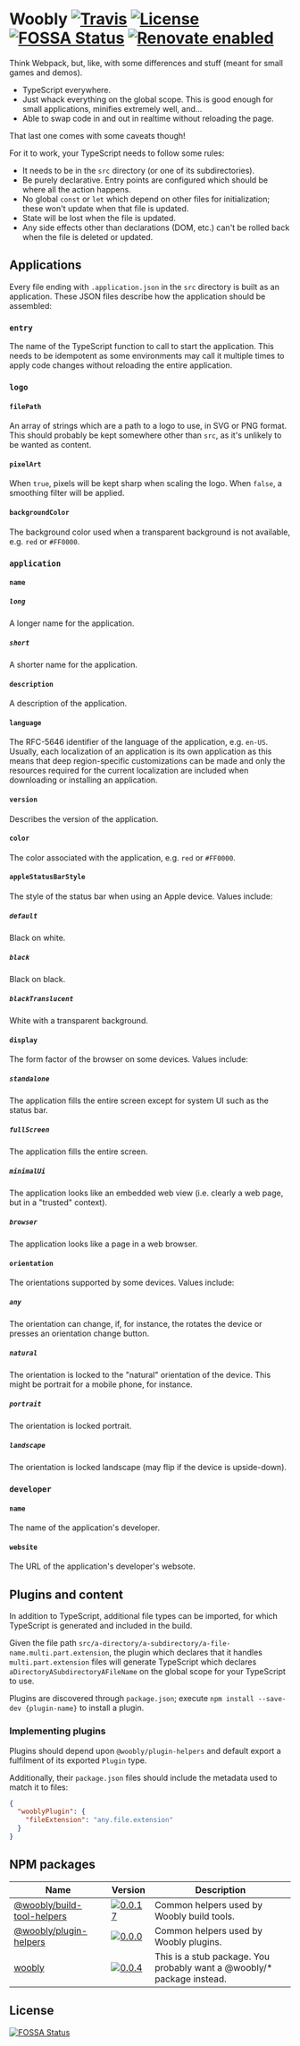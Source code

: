# Woobly [![Travis](https://img.shields.io/travis/jameswilddev/woobly.svg)](https://travis-ci.org/jameswilddev/woobly) [![License](https://img.shields.io/github/license/jameswilddev/woobly.svg)](https://github.com/jameswilddev/woobly/blob/master/license) [![FOSSA Status](https://app.fossa.io/api/projects/git%2Bgithub.com%2Fjameswilddev%2Fwoobly.svg?type=shield)](https://app.fossa.io/projects/git%2Bgithub.com%2Fjameswilddev%2Fwoobly?ref=badge_shield) [![Renovate enabled](https://img.shields.io/badge/renovate-enabled-brightgreen.svg)](https://renovatebot.com/)

Think Webpack, but, like, with some differences and stuff (meant for small games
and demos).

- TypeScript everywhere.
- Just whack everything on the global scope.  This is good enough for small
  applications, minifies extremely well, and...
- Able to swap code in and out in realtime without reloading the page.

That last one comes with some caveats though!

For it to work, your TypeScript needs to follow some rules:

- It needs to be in the `src` directory (or one of its subdirectories).
- Be purely declarative.  Entry points are configured which should be where all
  the action happens.
- No global `const` or `let` which depend on other files for initialization;
  these won't update when that file is updated.
- State will be lost when the file is updated.
- Any side effects other than declarations (DOM, etc.) can't be rolled back when
  the file is deleted or updated.

## Applications

Every file ending with `.application.json` in the `src` directory is built
as an application.  These JSON files describe how the application should be
assembled:

### `entry`

The name of the TypeScript function to call to start the application.  This
needs to be idempotent as some environments may call it multiple times to apply
code changes without reloading the entire application.

### `logo`

#### `filePath`

An array of strings which are a path to a logo to use, in SVG or PNG format.
This should probably be kept somewhere other than `src`, as it's unlikely to
be wanted as content.

#### `pixelArt`

When `true`, pixels will be kept sharp when scaling the logo.  When `false`,
a smoothing filter will be applied.

#### `backgroundColor`

The background color used when a transparent background is not available, e.g.
`red` or `#FF0000`.

### `application`

#### `name`

##### `long`

A longer name for the application.

##### `short`

A shorter name for the application.

#### `description`

A description of the application.

#### `language`

The RFC-5646 identifier of the language of the application, e.g. `en-US`.
Usually, each localization of an application is its own application as this
means that deep region-specific customizations can be made and only the
resources required for the current localization are included when downloading or
installing an application.

#### `version`

Describes the version of the application.

#### `color`

The color associated with the application, e.g. `red` or `#FF0000`.

#### `appleStatusBarStyle`

The style of the status bar when using an Apple device.  Values include:

##### `default`

Black on white.

##### `black`

Black on black.

##### `blackTranslucent`

White with a transparent background.

#### `display`

The form factor of the browser on some devices.  Values include:

##### `standalone`

The application fills the entire screen except for system UI such as the status
bar.

##### `fullScreen`

The application fills the entire screen.

##### `minimalUi`

The application looks like an embedded web view (i.e. clearly a web page, but in
a "trusted" context).

##### `browser`

The application looks like a page in a web browser.

#### `orientation`

The orientations supported by some devices.  Values include:

##### `any`

The orientation can change, if, for instance, the rotates the device or presses
an orientation change button.

##### `natural`

The orientation is locked to the "natural" orientation of the device.  This
might be portrait for a mobile phone, for instance.

##### `portrait`

The orientation is locked portrait.

##### `landscape`

The orientation is locked landscape (may flip if the device is upside-down).

### `developer`

#### `name`

The name of the application's developer.

#### `website`

The URL of the application's developer's websote.

## Plugins and content

In addition to TypeScript, additional file types can be imported, for which
TypeScript is generated and included in the build.

Given the file path
`src/a-directory/a-subdirectory/a-file-name.multi.part.extension`, the plugin
which declares that it handles `multi.part.extension` files will generate
TypeScript which declares `aDirectoryASubdirectoryAFileName` on the global
scope for your TypeScript to use.

Plugins are discovered through `package.json`; execute
`npm install --save-dev {plugin-name}` to install a plugin.

### Implementing plugins

Plugins should depend upon `@woobly/plugin-helpers` and default export a
fulfilment of its exported `Plugin` type.

Additionally, their `package.json` files should include the metadata used to
match it to files:

```json
{
  "wooblyPlugin": {
    "fileExtension": "any.file.extension"
  }
}
```

## NPM packages

Name                                                     | Version                                                                                                                            | Description                                                            
-------------------------------------------------------- | ---------------------------------------------------------------------------------------------------------------------------------- | -----------------------------------------------------------------------
[@woobly/build-tool-helpers](@woobly/build-tool-helpers) | [![0.0.17](https://img.shields.io/npm/v/@woobly/build-tool-helpers.svg)](https://www.npmjs.com/package/@woobly/build-tool-helpers) | Common helpers used by Woobly build tools.                             
[@woobly/plugin-helpers](@woobly/plugin-helpers)         | [![0.0.0](https://img.shields.io/npm/v/@woobly/plugin-helpers.svg)](https://www.npmjs.com/package/@woobly/plugin-helpers)          | Common helpers used by Woobly plugins.                                 
[woobly](woobly)                                         | [![0.0.4](https://img.shields.io/npm/v/woobly.svg)](https://www.npmjs.com/package/woobly)                                          | This is a stub package.  You probably want a @woobly/* package instead.

## License

[![FOSSA Status](https://app.fossa.io/api/projects/git%2Bgithub.com%2Fjameswilddev%2Fwoobly.svg?type=large)](https://app.fossa.io/projects/git%2Bgithub.com%2Fjameswilddev%2Fwoobly?ref=badge_large)
